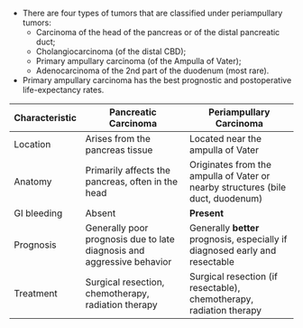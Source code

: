 - There are four types of tumors that are classified under periampullary tumors: 
	- Carcinoma of the head of the pancreas or of the distal pancreatic duct; 
	- Cholangiocarcinoma (of the distal CBD); 
	- Primary ampullary carcinoma (of the Ampulla of Vater); 
	- Adenocarcinoma of the 2nd part of the duodenum (most rare). 
- Primary ampullary carcinoma has the best prognostic and postoperative life-expectancy rates.

| Characteristic | Pancreatic Carcinoma                                                   | Periampullary Carcinoma                                                         |
| -------------- | ---------------------------------------------------------------------- | ------------------------------------------------------------------------------- |
| Location       | Arises from the pancreas tissue                                        | Located near the ampulla of Vater                                               |
| Anatomy        | Primarily affects the pancreas, often in the head                      | Originates from the ampulla of Vater or nearby structures (bile duct, duodenum) |
| GI bleeding    | Absent                                                                 | **Present**                                                                     |
| Prognosis      | Generally poor prognosis due to late diagnosis and aggressive behavior | Generally **better** prognosis, especially if diagnosed early and resectable    |
| Treatment      | Surgical resection, chemotherapy, radiation therapy                    | Surgical resection (if resectable), chemotherapy, radiation therapy             |